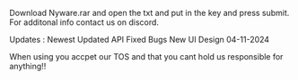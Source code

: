Download Nyware.rar and open the txt and put in the key and press submit.
For additonal info contact us on discord.

Updates :
Newest Updated API
Fixed Bugs
New UI Design
04-11-2024


When using you accpet our TOS  and that you cant hold us responsible for anything!!
